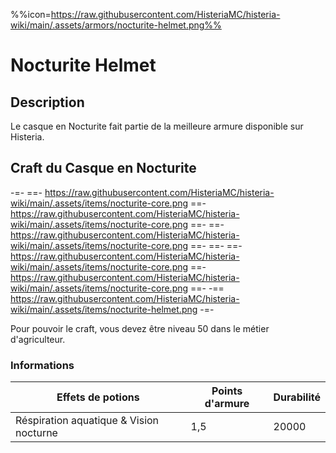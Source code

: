 %%icon=https://raw.githubusercontent.com/HisteriaMC/histeria-wiki/main/.assets/armors/nocturite-helmet.png%%
# Nocturite Helmet

## Description
Le casque en Nocturite fait partie de la meilleure armure disponible sur Histeria.

## Craft du Casque en Nocturite
-=-
 ==- https://raw.githubusercontent.com/HisteriaMC/histeria-wiki/main/.assets/items/nocturite-core.png
 ==- https://raw.githubusercontent.com/HisteriaMC/histeria-wiki/main/.assets/items/nocturite-core.png
 ==- 
 ==- https://raw.githubusercontent.com/HisteriaMC/histeria-wiki/main/.assets/items/nocturite-core.png
 ==- 
 ==- 
 ==- https://raw.githubusercontent.com/HisteriaMC/histeria-wiki/main/.assets/items/nocturite-core.png
 ==- https://raw.githubusercontent.com/HisteriaMC/histeria-wiki/main/.assets/items/nocturite-core.png
 ==- 
 -== https://raw.githubusercontent.com/HisteriaMC/histeria-wiki/main/.assets/items/nocturite-helmet.png
-=-

Pour pouvoir le craft, vous devez être niveau 50 dans le métier d'agriculteur.

### Informations
| Effets de potions | Points d'armure | Durabilité |
| ----------------- |-----------------| ---------- |
| Réspiration aquatique & Vision nocturne | 1,5 | 20000 |

